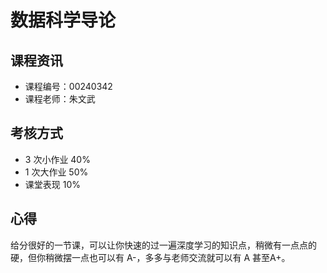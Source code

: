# 数据科学导论

## 课程资讯

- 课程编号：00240342
- 课程老师：朱文武

## 考核方式

- 3 次小作业 40%
- 1 次大作业 50%
- 课堂表现 10%

## 心得

给分很好的一节课，可以让你快速的过一遍深度学习的知识点，稍微有一点点的硬，但你稍微摆一点也可以有 A-，多多与老师交流就可以有 A 甚至A+。
